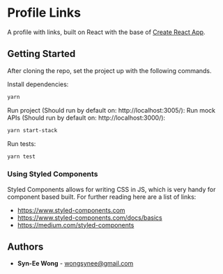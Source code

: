 # Profile Links
A profile with links, built on React with the base of [Create React App](https://github.com/facebook/create-react-app).

## Getting Started
After cloning the repo, set the project up with the following commands.

Install dependencies:
```sh
yarn
```

Run project (Should run by default on: http://localhost:3005/):
Run mock APIs (Should run by default on: http://localhost:3000/):
```sh
yarn start-stack
```

Run tests:
```sh
yarn test
```

### Using Styled Components
Styled Components allows for writing CSS in JS, which is very handy for component based built. For further reading here are a list of links:
* https://www.styled-components.com
* https://www.styled-components.com/docs/basics
* https://medium.com/styled-components

## Authors
* **Syn-Ee Wong** - wongsynee@gmail.com

